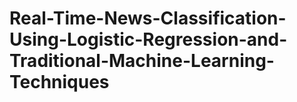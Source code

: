 # Real-Time-News-Classification-Using-Logistic-Regression-and-Traditional-Machine-Learning-Techniques
